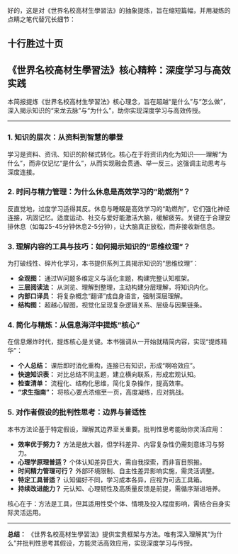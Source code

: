 好的，这是对《世界名校高材生學習法》的抽象提炼，旨在缩短篇幅，并用凝练的点睛之笔代替冗长细节：

## 十行胜过十页

## 《世界名校高材生學習法》核心精粹：深度学习与高效实践

本简报提炼《世界名校高材生學習法》核心理念，旨在超越“是什么”与“怎么做”，深入揭示知识的“来龙去脉”与“为什么”，助你实现深度学习与高效传授。

---

### **1. 知识的层次：从资料到智慧的攀登**

学习是资料、资讯、知识的阶梯式转化。核心在于将资讯内化为知识——理解“为什么”，而非仅记忆“是什么”，从而实现融会贯通、举一反三。这强调主动思考与深度连接。

### **2. 时间与精力管理：为什么休息是高效学习的“助燃剂”？**

反直觉地，过度学习适得其反。休息与睡眠是高效学习的“助燃剂”，它们强化神经连接，巩固记忆。适度运动、社交与爱好能激活大脑，缓解疲劳。关键在于合理安排休息（如每25-45分钟休息2-5分钟），让大脑真正放松，而非接收新信息。

### **3. 理解内容的工具与技巧：如何揭示知识的“思维纹理”？**

为打破线性、碎片化学习，本书提供系列工具揭示知识的“思维纹理”：

*   **全观图：** 通过W问题多维定义与活化主题，构建完整认知框架。
*   **三层阅读法：** 从浏览、理解到整理，主动构建分层理解，将知识内化。
*   **内部口译员：** 将复杂概念“翻译”成自身语言，强制深层理解。
*   **结构图：** 超越心智图，视觉化呈现复杂逻辑关系、层级与因果链条。

### **4. 简化与精炼：从信息海洋中提炼“核心”**

在信息爆炸时代，提炼核心是关键。本书强调从一开始就精简内容，实现“提炼精华”：

*   **个人总结：** 课后即时消化重构，连接已有知识，形成“啊哈效应”。
*   **快速知识表：** 对比总结不同主题，建立横向联系，形成宏观认知。
*   **检查清单：** 流程化、结构化思维，简化复杂操作，提高效率。
*   **“求生指南”：** 将核心要点浓缩至一页，高度凝练，应对挑战。

### **5. 对作者假设的批判性思考：边界与普适性**

本书方法论基于特定假设，理解其边界至关重要。批判性思考能助你灵活应用：

*   **效率优于努力？** 方法是放大器，但学科差异、内容复杂性仍需刻意练习与努力。
*   **心理学原理普适？** 个体认知差异巨大，需自我探索，而非盲目照搬。
*   **时间精力管理可行？** 外部环境限制、自主性差异影响实施，需灵活调整。
*   **特定工具普适？** 认知偏好不同，学习成本各异，应视为可选工具箱。
*   **持续改进能力？** 元认知、心理韧性及高质量反馈是前提，需循序渐进培养。

核心在于：方法是工具，但其适用性受个体、情境及投入程度影响，需结合自身实际灵活运用。

---

**总结：** 《世界名校高材生學習法》提供宝贵框架与方法。唯有深入理解其“为什么”并批判性思考其假设，方能灵活高效应用，实现深度学习与传授。